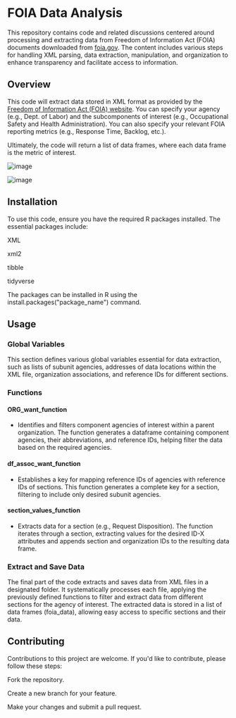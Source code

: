 # FOIA Data Analysis
This repository contains code and related discussions centered around processing and extracting data from Freedom of Information Act (FOIA) documents downloaded from [foia.gov](https://www.foia.gov/). The content includes various steps for handling XML parsing, data extraction, manipulation, and organization to enhance transparency and facilitate access to information.

## Overview
This code will extract data stored in XML format as provided by the [Freedom of Information Act
(FOIA) website](https://www.foia.gov/). You can specify your agency (e.g., Dept. of Labor) and the subcomponents of 
interest (e.g., Occupational Safety and Health Administration). You can also specify your 
relevant FOIA reporting metrics (e.g., Response Time, Backlog, etc.). 

Ultimately, the code will return a list of data frames, where each data frame is the metric
of interest.

![image](https://github.com/patzacher/foia_data_mining/assets/71090911/cc1de111-f2bf-40c2-9302-a52b043d7731)

![image](https://github.com/patzacher/foia_data_mining/assets/71090911/79165eb3-cc2e-43de-9f18-d430e36dd0c0)

## Installation
To use this code, ensure you have the required R packages installed. The essential packages include:

XML

xml2

tibble

tidyverse

The packages can be installed in R using the install.packages("package_name") command.

## Usage

### Global Variables

This section defines various global variables essential for data extraction, such as lists of subunit agencies, addresses of data locations within the XML file, organization associations, and reference IDs for different sections.

### Functions
#### ORG_want_function

- Identifies and filters component agencies of interest within a parent organization. The function generates a dataframe containing component agencies, their abbreviations, and reference IDs, helping filter the data based on the required agencies.

#### df_assoc_want_function

- Establishes a key for mapping reference IDs of agencies with reference IDs of sections. This function generates a complete key for a section, filtering to include only desired subunit agencies.

#### section_values_function

- Extracts data for a section (e.g., Request Disposition). The function iterates through a section, extracting values for the desired ID-X attributes and appends section and organization IDs to the resulting data frame.

### Extract and Save Data

The final part of the code extracts and saves data from XML files in a designated folder. It systematically processes each file, applying the previously defined functions to filter and extract data from different sections for the agency of interest. The extracted data is stored in a list of data frames (foia_data), allowing easy access to specific sections and their data.

## Contributing
Contributions to this project are welcome. If you'd like to contribute, please follow these steps:

Fork the repository.

Create a new branch for your feature.

Make your changes and submit a pull request.
